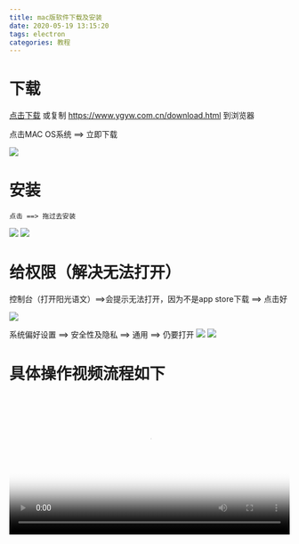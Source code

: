 ```yaml
---
title: mac版软件下载及安装
date: 2020-05-19 13:15:20
tags: electron
categories: 教程
---
```


# 下载


[点击下载](https://www.ygyw.com.cn/download.html) 或复制 https://www.ygyw.com.cn/download.html 到浏览器

 点击MAC OS系统 ==> 立即下载

<img src="https://windows-live.oss-cn-shanghai.aliyuncs.com/course/download-1.jpg">

# 安装
    点击 ==> 拖过去安装
<img src="https://windows-live.oss-cn-shanghai.aliyuncs.com/course/download-2.jpg">
<img src="https://windows-live.oss-cn-shanghai.aliyuncs.com/course/download-3.jpg">



# 给权限（解决无法打开）
 控制台（打开阳光语文）==>会提示无法打开，因为不是app store下载 ==> 点击好

<img src="https://windows-live.oss-cn-shanghai.aliyuncs.com/course/download-4.jpg">

系统偏好设置 ==> 安全性及隐私 ==> 通用 ==> 仍要打开
<img src="https://windows-live.oss-cn-shanghai.aliyuncs.com/course/download-5.jpg">
<img src="https://windows-live.oss-cn-shanghai.aliyuncs.com/course/download-6.jpg">


# 具体操作视频流程如下

<video id="video" controls="" preload="auto" poster="https://www.ygyw.com.cn/images/down_bg.png" width='100%'>
      <source id="mp4" src="https://windows-live.oss-cn-shanghai.aliyuncs.com/course/course.mp4" type="video/mp4">
 </video>
